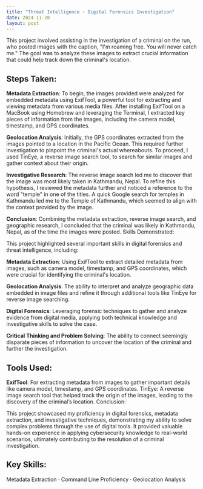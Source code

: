 ```yaml
---
title: "Threat Intelligence - Digital Forensics Investigation"
date: 2024-11-28
layout: post
---
```

This project involved assisting in the investigation of a criminal on the run, who posted images with the caption, "I'm roaming free. You will never catch me." The goal was to analyze these images to extract crucial information that could help track down the criminal's location.

## Steps Taken:

**Metadata Extraction**: To begin, the images provided were analyzed for embedded metadata using ExifTool, a powerful tool for extracting and viewing metadata from various media files. After installing ExifTool on a MacBook using Homebrew and leveraging the Terminal, I extracted key pieces of information from the images, including the camera model, timestamp, and GPS coordinates.

**Geolocation Analysis**: Initially, the GPS coordinates extracted from the images pointed to a location in the Pacific Ocean. This required further investigation to pinpoint the criminal's actual whereabouts. To proceed, I used TinEye, a reverse image search tool, to search for similar images and gather context about their origin.

**Investigative Research**: The reverse image search led me to discover that the image was most likely taken in Kathmandu, Nepal. To refine this hypothesis, I reviewed the metadata further and noticed a reference to the word "temple" in one of the titles. A quick Google search for temples in Kathmandu led me to the Temple of Kathmandu, which seemed to align with the context provided by the image.

**Conclusion**: Combining the metadata extraction, reverse image search, and geographic research, I concluded that the criminal was likely in Kathmandu, Nepal, as of the time the images were posted. Skills Demonstrated:

This project highlighted several important skills in digital forensics and threat intelligence, including:

**Metadata Extraction**: Using ExifTool to extract detailed metadata from images, such as camera model, timestamp, and GPS coordinates, which were crucial for identifying the criminal's location.

**Geolocation Analysis**: The ability to interpret and analyze geographic data embedded in image files and refine it through additional tools like TinEye for reverse image searching.

**Digital Forensics**: Leveraging forensic techniques to gather and analyze evidence from digital media, applying both technical knowledge and investigative skills to solve the case.

**Critical Thinking and Problem Solving**: The ability to connect seemingly disparate pieces of information to uncover the location of the criminal and further the investigation.

## Tools Used:

**ExifTool**: For extracting metadata from images to gather important details like camera model, timestamp, and GPS coordinates. TinEye: A reverse image search tool that helped track the origin of the images, leading to the discovery of the criminal’s location. Conclusion:

This project showcased my proficiency in digital forensics, metadata extraction, and investigative techniques, demonstrating my ability to solve complex problems through the use of digital tools. It provided valuable hands-on experience in applying cybersecurity knowledge to real-world scenarios, ultimately contributing to the resolution of a criminal investigation.

## Key Skills:
Metadata Extraction · Command Line Proficiency · Geolocation Analysis
